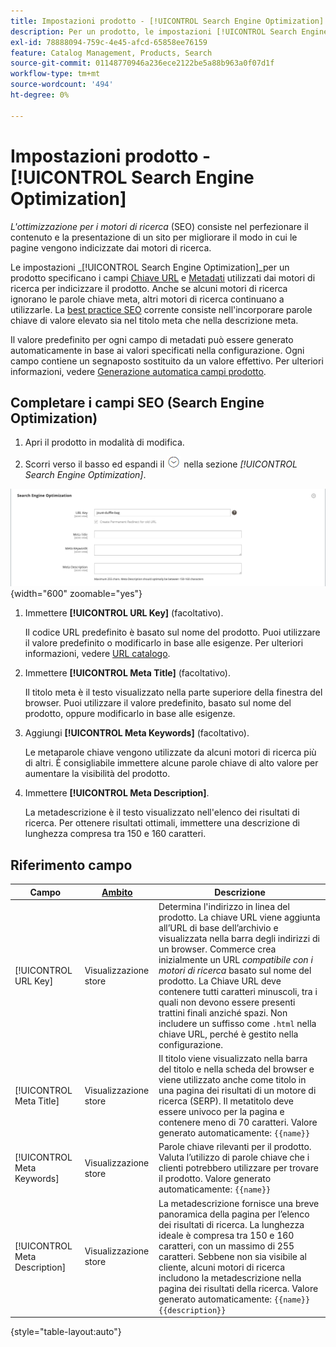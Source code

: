 ```yaml
---
title: Impostazioni prodotto - [!UICONTROL Search Engine Optimization]
description: Per un prodotto, le impostazioni [!UICONTROL Search Engine Optimization] impostano il codice URL e i metadati utilizzati dai motori di ricerca per indicizzare il prodotto.
exl-id: 78888094-759c-4e45-afcd-65858ee76159
feature: Catalog Management, Products, Search
source-git-commit: 01148770946a236ece2122be5a88b963a0f07d1f
workflow-type: tm+mt
source-wordcount: '494'
ht-degree: 0%

---
```


# Impostazioni prodotto - [!UICONTROL Search Engine Optimization]

_L&#39;ottimizzazione per i motori di ricerca_ (SEO) consiste nel perfezionare il contenuto e la presentazione di un sito per migliorare il modo in cui le pagine vengono indicizzate dai motori di ricerca.

Le impostazioni _[!UICONTROL Search Engine Optimization]_per un prodotto specificano i campi [Chiave URL](catalog-urls.md) e [Metadati](../merchandising-promotions/meta-data.md) utilizzati dai motori di ricerca per indicizzare il prodotto. Anche se alcuni motori di ricerca ignorano le parole chiave meta, altri motori di ricerca continuano a utilizzarle. La [best practice SEO](../merchandising-promotions/seo-overview.md) corrente consiste nell&#39;incorporare parole chiave di valore elevato sia nel titolo meta che nella descrizione meta.

Il valore predefinito per ogni campo di metadati può essere generato automaticamente in base ai valori specificati nella configurazione. Ogni campo contiene un segnaposto sostituito da un valore effettivo. Per ulteriori informazioni, vedere [Generazione automatica campi prodotto](../configuration-reference/catalog/catalog.md#uicontrol-product-fields-auto-generation).

## Completare i campi SEO (Search Engine Optimization)

1. Apri il prodotto in modalità di modifica.

1. Scorri verso il basso ed espandi il ![selettore di espansione](../assets/icon-display-expand.png) nella sezione _[!UICONTROL Search Engine Optimization]_.

![Ottimizzazione motore di ricerca](./assets/product-search-engine-optimization.png){width="600" zoomable="yes"}


1. Immettere **[!UICONTROL URL Key]** (facoltativo).

   Il codice URL predefinito è basato sul nome del prodotto. Puoi utilizzare il valore predefinito o modificarlo in base alle esigenze. Per ulteriori informazioni, vedere [URL catalogo](catalog-urls.md).

1. Immettere **[!UICONTROL Meta Title]** (facoltativo).

   Il titolo meta è il testo visualizzato nella parte superiore della finestra del browser. Puoi utilizzare il valore predefinito, basato sul nome del prodotto, oppure modificarlo in base alle esigenze.

1. Aggiungi **[!UICONTROL Meta Keywords]** (facoltativo).

   Le metaparole chiave vengono utilizzate da alcuni motori di ricerca più di altri. È consigliabile immettere alcune parole chiave di alto valore per aumentare la visibilità del prodotto.

1. Immettere **[!UICONTROL Meta Description]**.

   La metadescrizione è il testo visualizzato nell&#39;elenco dei risultati di ricerca. Per ottenere risultati ottimali, immettere una descrizione di lunghezza compresa tra 150 e 160 caratteri.

## Riferimento campo

| Campo | [Ambito](../getting-started/websites-stores-views.md#scope-settings) | Descrizione |
|--- |--- |------------------|
| [!UICONTROL URL Key] | Visualizzazione store | Determina l&#39;indirizzo in linea del prodotto. La chiave URL viene aggiunta all’URL di base dell’archivio e visualizzata nella barra degli indirizzi di un browser. Commerce crea inizialmente un URL _compatibile con i motori di ricerca_ basato sul nome del prodotto. La Chiave URL deve contenere tutti caratteri minuscoli, tra i quali non devono essere presenti trattini finali anziché spazi. Non includere un suffisso come `.html` nella chiave URL, perché è gestito nella configurazione. |
| [!UICONTROL Meta Title] | Visualizzazione store | Il titolo viene visualizzato nella barra del titolo e nella scheda del browser e viene utilizzato anche come titolo in una pagina dei risultati di un motore di ricerca (SERP). Il metatitolo deve essere univoco per la pagina e contenere meno di 70 caratteri. Valore generato automaticamente: `{{name}}` |
| [!UICONTROL Meta Keywords] | Visualizzazione store | Parole chiave rilevanti per il prodotto. Valuta l’utilizzo di parole chiave che i clienti potrebbero utilizzare per trovare il prodotto. Valore generato automaticamente: `{{name}}` |
| [!UICONTROL Meta Description] | Visualizzazione store | La metadescrizione fornisce una breve panoramica della pagina per l’elenco dei risultati di ricerca. La lunghezza ideale è compresa tra 150 e 160 caratteri, con un massimo di 255 caratteri. Sebbene non sia visibile al cliente, alcuni motori di ricerca includono la metadescrizione nella pagina dei risultati della ricerca. Valore generato automaticamente: `{{name}} {{description}}` |

{style="table-layout:auto"}

